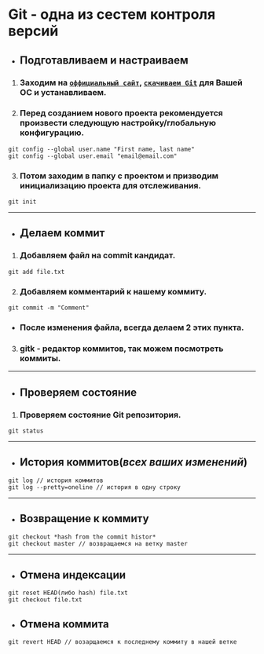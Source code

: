 ﻿# Git - одна из сестем контроля версий
* ## Подготавливаем и настраиваем

1. ### Заходим на <code>[оффициальный сайт](https://git-scm.com)</code>, <code>[скачиваем Git](https://git-scm.com/downloads)</code> для Вашей ОС и устанавливаем.

2. ### Перед созданием нового проекта рекомендуется произвести следующую настройку/глобальную конфигурацию. 
```Git
git config --global user.name "First name, last name"
git config --global user.email "email@email.com"
```
3. ### Потом заходим в папку с проектом и призводим инициализацию проекта для отслеживания.
```Git
git init
```
---
* ## Делаем коммит

1. ### Добавляем файл на commit кандидат.
```Git
git add file.txt
```
2. ### Добавляем комментарий к нашему коммиту.
```Git
git commit -m "Comment"
```
* ### После изменения файла, всегда делаем 2 этих пункта.
3. ### gitk - редактор коммитов, так можем посмотреть коммиты.
---
* ## Проверяем состояние

1. ### Проверяем состояние Git репозитория.
```Git
git status
```
---
* ## История коммитов(*всех ваших изменений*)
```Git
git log // история коммитов
git log --pretty=oneline // история в одну строку
```
---
* ## Возвращение к коммиту
```Git
git checkout *hash from the commit histor*
git checkout master // возвращаемся на ветку master
```
---
* ## Отмена индексации
```Git
git reset HEAD(либо hash) file.txt
git checkout file.txt
```
* ## Отмена коммита
```Git
git revert HEAD // возарщаемся к последнему коммиту в нашей ветке
```